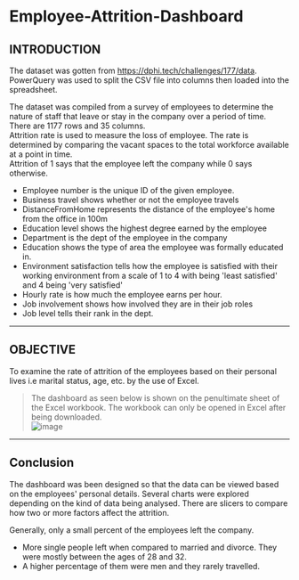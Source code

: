 # Employee-Attrition-Dashboard


## INTRODUCTION									
The dataset was gotten from https://dphi.tech/challenges/177/data. PowerQuery was used to split the CSV file into columns then loaded into the spreadsheet.									
									
The dataset was compiled from a survey of  employees to determine the nature of staff that leave or stay in the company over a period of time. There are 1177 rows and 35 columns. 									
Attrition rate is used to measure the loss of employee. The rate is determined by comparing the vacant spaces to the total workforce available at a point in time.  									
Attrition of 1 says that the employee left the company while 0 says otherwise.		
						
  
* Employee number is the unique ID of the given employee.									
* Business travel shows whether or not the employee travels									
* DistanceFromHome represents the distance of the employee's home from the office in 100m									
* Education level shows the highest degree earned by the employee								
* Department is the dept of the employee in the company									
* Education shows the type of area the employee was formally educated in. 									
* Environment satisfaction tells how the employee is satisfied with their working environment from a scale of 1 to 4 with being 'least satisfied' and 4 being 'very satisfied'									
* Hourly rate is how much the employee earns per hour.									
* Job involvement shows how involved they are in their job roles									
* Job level tells their rank in the dept.									

-------
## OBJECTIVE									
									
To examine the rate of attrition of the employees based on their personal lives i.e marital status, age, etc. by the use of Excel.									
> The dashboard as seen below is shown on the penultimate sheet of the Excel workbook. The workbook can only be opened in Excel after being downloaded.									
![image](https://user-images.githubusercontent.com/45914807/187094276-7e7b03de-24ff-4cbf-bb04-e57bed29bbf7.png)


------

## Conclusion								
								
The dashboard was been designed so that the data can be viewed based on the employees' personal details. Several charts were explored depending on the kind of data being analysed. There are slicers to compare how two or more factors affect the attrition.	
							
Generally, only a small percent of the employees left the company. 
* More single people left when compared to married and divorce. They were mostly between the ages of 28 and 32.							
* A higher percentage of them were men and they rarely travelled.								


